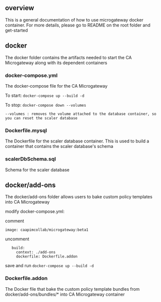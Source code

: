 ## overview
This is a general documentation of how to use microgateway docker container. For more details, please go to README on the root folder and get-started

## docker
The docker folder contains the artifacts needed to start the CA Microgateway along with its dependent containers

### docker-compose.yml
The docker-compose file for the CA Microgateway

To start: `docker-compose up --build -d`

To stop: `docker-compose down --volumes`

    --volumes : removes the volume attached to the database container, so you can reset the scaler database

### Dockerfile.mysql
The Dockerfile for the scaler database container. This is used to build a container that contains the scaler database's schema

### scalerDbSchema.sql
Schema for the scaler database

## docker/add-ons
The docker/add-ons folder allows users to bake custom policy templates into CA Microgateway

modify docker-compose.yml:

comment

```
image: caapimcollab/microgateway:beta1
```

uncomment
```
   build:
     context: ./add-ons
     dockerfile: Dockerfile.addon
```
save and run `docker-compose up --build -d`

### Dockerfile.addon
The Docker file that bake the custom policy template bundles from docker/add-ons/bundles/* into CA Microgateway container
